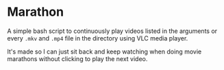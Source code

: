 # Marathon

A simple bash script to continuously play videos listed in the arguments or every `.mkv` and `.mp4` file in the directory using VLC media player.

It's made so I can just sit back and keep watching when doing movie marathons without clicking to play the next video.

